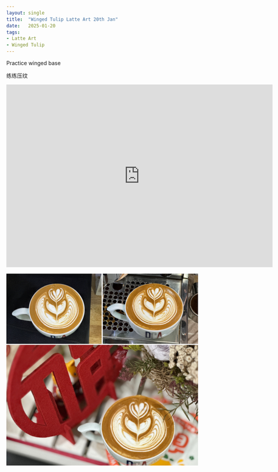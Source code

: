 ```yaml
---
layout: single
title:  "Winged Tulip Latte Art 20th Jan"
date:   2025-01-20
tags:
- Latte Art
- Winged Tulip
---
```



Practice winged base

练练压纹



<div class="embed-container">
  <iframe
      src="https://www.youtube.com/embed/O7n3g-eB4W0"
      width="700"
      height="480"
      frameborder="0"
      allowfullscreen="true">
  </iframe>
</div>


![](/assets/img/2025/01/20/65217A48-1100-440C-B3E7-0748153B3660.JPG)

